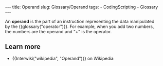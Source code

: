 --- title: Operand slug: Glossary/Operand tags: - CodingScripting - Glossary ---

An **operand** is the part of an instruction representing the data manipulated by the {{glossary("operator")}}. For example, when you add two numbers, the numbers are the operand and "+" is the operator.

## Learn more

- {{Interwiki("wikipedia", "Operand")}} on Wikipedia
